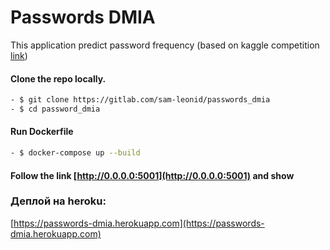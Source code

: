 # Passwords DMIA

This application predict password frequency (based on kaggle competition 
[link](kaggle.com/c/dmia-production-ml-2021-1-passwords/))

#### Clone the repo locally.
~~~bash
- $ git clone https://gitlab.com/sam-leonid/passwords_dmia
- $ cd password_dmia
~~~

#### Run Dockerfile
~~~bash
- $ docker-compose up --build
~~~

#### Follow the link [http://0.0.0.0:5001](http://0.0.0.0:5001) and show 

### Деплой на heroku:
[https://passwords-dmia.herokuapp.com](https://passwords-dmia.herokuapp.com)


